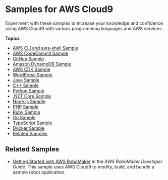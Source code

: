 # Samples for AWS Cloud9<a name="samples"></a>

Experiment with these samples to increase your knowledge and confidence using AWS Cloud9 with various programming languages and AWS services\.

**Topics**
+ [AWS CLI and aws\-shell Sample](sample-aws-cli.md)
+ [AWS CodeCommit Sample](sample-codecommit.md)
+ [GitHub Sample](sample-github.md)
+ [Amazon DynamoDB Sample](sample-dynamodb.md)
+ [AWS CDK Sample](sample-cdk.md)
+ [WordPress Sample](sample-wordpress.md)
+ [Java Sample](sample-java.md)
+ [C\+\+ Sample](sample-cplusplus.md)
+ [Python Sample](sample-python.md)
+ [\.NET Core Sample](sample-dotnetcore.md)
+ [Node\.js Sample](sample-nodejs.md)
+ [PHP Sample](sample-php.md)
+ [Ruby Sample](sample-ruby.md)
+ [Go Sample](sample-go.md)
+ [TypeScript Sample](sample-typescript.md)
+ [Docker Sample](sample-docker.md)
+ [Related Samples](#samples-additonal)

## Related Samples<a name="samples-additonal"></a>
+  [Getting Started with AWS RoboMaker](https://docs.aws.amazon.com/robomaker/latest/dg/getting-started.html) in the *AWS RoboMaker Developer Guide*\. This sample uses AWS Cloud9 to modify, build, and bundle a sample robot application\.
